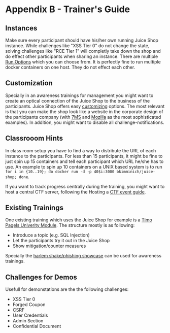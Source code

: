 # Appendix B - Trainer's Guide
## Instances
Make sure every participant should have his/her own running Juice Shop instance. While challenges like "XSS Tier 0" do not change the state, solving challenges like "RCE Tier 1" will completly take down the shop and do effect other participants when sharing an instance.
There are multiple [Run Options](https://bkimminich.gitbooks.io/pwning-owasp-juice-shop/content/part1/running.html#run-options) which you can choose from.
It is perfectly fine to run multiple docker containers on one host. They do not effect each other.

## Customization
Specially in an awareness trainings for management you might want to create an optical connection of the Juice Shop to the business of the participants. 
Juice Shop offers easy [customizing](https://bkimminich.gitbooks.io/pwning-owasp-juice-shop/content/part1/customization.html) options. 
The most relevant is that you can make the shop look like a website in the corporate design of the participants company (with [7MS](https://github.com/bkimminich/juice-shop/blob/master/config/7ms.yml) and [Mozilla](https://github.com/bkimminich/juice-shop/blob/master/config/mozilla.yml) as the most sophisticated examples). 
In addition, you might want to disable all challenge-notifications.

## Classrooom Hints
In class room setup you have to find a way to distribute the URL of each instance to the participants. For less than 15 participants, it might be fine to just spin up 15 containers and tell each participant which URL he/she has to use. An example to spin up 10 containers on a UNIX based system is to run `for i in {10..19}; do docker run -d -p 40$i:3000 bkimminich/juice-shop; done`.

If you want to track progress centrally during the training, you might want to host a central CTF server, following the Hosting a [CTF event guide](https://bkimminich.gitbooks.io/pwning-owasp-juice-shop/content/part1/ctf.html).

## Existing Trainings
One existing training which uses the Juice Shop for example is a [Timo Pagels Univerity Module](https://drive.google.com/open?id=1ITkTAALjZJnGV-hhAZ-zQfNx1sVTzlA2UlWD0s270ig). The structure mostly is as following:
 - Introduce a topic (e.g. SQL Injection)
 - Let the participants try it out in the Juice Shop
 - Show mitigation/counter measures

Specially the [harlem shake/phishing showcase](https://github.com/wurstbrot/shake-logger) can be used for awareness trainings.

## Challenges for Demos
Usefull for demonstations are the the following challenges: 
* XSS Tier 0
* Forged Coupon
* CSRF
* User Credentials
* Admin Section
* Confidential Document
